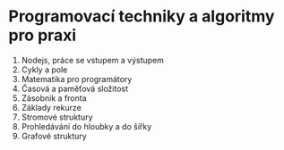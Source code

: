 # Programovací techniky a algoritmy pro praxi

1. Nodejs, práce se vstupem a výstupem
2. Cykly a pole
3. Matematika pro programátory
4. Časová a paměťová složitost 
5. Zásobnik a fronta
6. Základy rekurze
7. Stromové struktury
8. Prohledávání do hloubky a do šířky 
9. Grafové struktury
